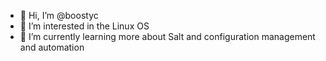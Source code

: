 - 👋 Hi, I’m @boostyc
- 👀 I’m interested in the Linux OS
- 🌱 I’m currently learning more about Salt and configuration management and automation


<!---
boostyc/boostyc is a ✨ special ✨ repository because its `README.md` (this file) appears on your GitHub profile.
You can click the Preview link to take a look at your changes.
--->
